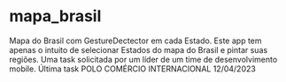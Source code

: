 # mapa_brasil
Mapa do Brasil com GestureDectector em cada Estado.
Este app tem apenas o intuito de selecionar Estados do mapa do Brasil e pintar suas regiões.
Uma task solicitada por um líder de um time de desenvolvimento mobile.
Última task POLO COMÉRCIO INTERNACIONAL 12/04/2023
